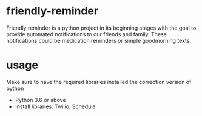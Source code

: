 # friendly-reminder 
Friendly reminder is a python project in its beginning stages with the goal to provide automated notifications to our friends and family. These notifications could be medication reminders or simple goodmorning texts. 

# usage 
Make sure to have the required libraries installed the correction version of python 
* Python 3.6 or above
* Install libraries: Twilio, Schedule 

